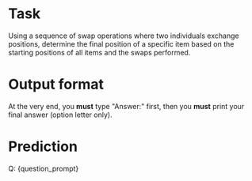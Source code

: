 # Task
Using a sequence of swap operations where two individuals exchange positions, determine the final position of a specific item based on the starting positions of all items and the swaps performed.

# Output format
At the very end, you **must** type "Answer:" first, then you **must** print your final answer (option letter only).

# Prediction
Q: {question_prompt}